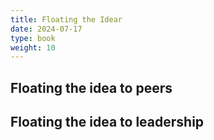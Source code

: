 ```yaml
---
title: Floating the Idear
date: 2024-07-17
type: book
weight: 10
---
```


## Floating the idea to peers

## Floating the idea to leadership
